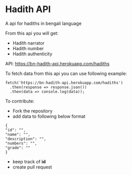 # Hadith API

A api for hadiths in bengali language

From this api you will get:

- Hadith narrator
- Hadith number
- Hadith authenticity

API: https://bn-hadith-api.herokuapp.com/hadiths

To fetch data from this api you can use following example:

```
fetch('https://bn-hadith-api.herokuapp.com/hadiths')
  .then(response => response.json())
  .then(data => console.log(data));
```

To contribute:

- Fork the repository
- add data to following below format

```
{
"id": "",
"name": "",
"description": "",
"numbers": "",
"grade": ""
}

```

- keep track of **id**
- create pull request
